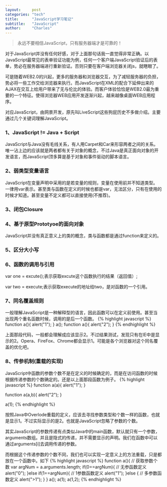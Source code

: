 ```yaml
---
layout:     post
categories: "tech"
title:      "JavaScript学习笔记"
subtitle:   "JavaScript"
author:     "Charles"
---
```


>永远不要相信JavaScript，只有服务器端才是可靠的！

对于JavaScript并没有任何好感，对于上面那句话我一直觉得非常正确。以JavaScript最常见的表单验证功能为例，任何一个客户端JavaScript验证后的表单，势必在服务器端进行重新验证。否则只要在客户端浏览器关闭js，就瞎眼了。

可是随着WEB2.0的兴起，更多的服务器和浏览器交互，为了减轻服务器的负担，势必将一些工作交给浏览器来执行。而JavaScript在XML的配合下延伸出来的AJAX在交互上给用户带来了无与伦比的体验。而客户体验恰恰是WEB2.0最为重要的一个特征。使得浏览器WEB应用开发逐渐兴起，越来越像桌面WEB应用程序。

对应JavaScript，由网景开发，原先叫LiveScript这些狗屁历史不多做介绍。主要通过几个关键词理解JavaScript。

###  1、JavaScript  !=  Java + Script
JavaScript与Java没有毛线关系，有人用Carpet和Car来形容两者之间的关系。唯一沾上边的应该就是两者都有关于对象的概念，不过Java是真正面向对象的开发语言，而JavaScript顶多算是基于对象和事件驱动的脚本语言。

###  2、弱类型变量语言
JavaScript在变量声明中采用的是若变量的规则，变量在使用前并不知道类型。一律用var表示。甚至类与函数在定义的时候也都是var，无法区分，只有在使用的时候才知道。甚至变量不定义都可以直接使用(不推荐)。

###  3、闭包Closure

###  4、基于原型Prototyoe的面向对象
JavaScript并没有真正意义上的类的概念，类与函数都是通过function来定义的。

###  5、区分大小写 

###  6、函数的调用与引用
var one = excute();表示获取excute这个函数执行的结果（返回值）;

var two = execute;表示获取execute的地址给two，是对函数的一个引用。

###  7、同名覆盖规则
一般理解JavaScript是一种解释型的语言，因此函数可以在定义前使用。甚至当出现两个重名函数时候，调用的是后一个函数。
{% highlight javascript %}
function a(){ 
    alert("1"); 
} 
a(); 
function a(){ 
    alert("2"); 
}
{% endhighlight %}

上面那段代码，一般都会理解成应该显示2。不过结果测试，发现只有在IE中是显示的2。Opera、FireFox、Chrome都会显示1。可能是各个浏览器对这个同名覆盖的优化吧。

###  8、传参机制(重载的实现)
JavaScript中函数的参数个数不是在定义的时候确定的，而是在访问函数的时候根据传递参数的个数确定的。还是以上面那段函数为例子。
{% highlight javascript %}
function a(a){ 
    alert("1"); 
}

function a(a,b){ 
    alert("2"); 
}

a(1);
{% endhighlight %}

按照Java中Overlode重载的定义，应该去寻找参数类型和个数一样的函数，也就是显示1。不过实际显示的是2。也就是JavaScript忽略了参数的个数。

其实JavaScript的参数传递有点类似Java中的main函数，默认就只有一个参数，arguments数组。并且是隐式的传递，并不需要显示的声明。我们在函数中可以通过arguments[i]去调用传递的参数。

而根据这个传递参数的个数不同，我们也可以实现一定意义上的方法重载，只是都放在一个函数中。如下
{% highlight javascript %}
function a(){ 
    // 获取参数个数 
    var argNum = a.arguments.length; 
    if(0==argNum){ 
        // 无参函数定义 
        alert("0"); 
    }else if(1==argNum){ 
        // 1参数函数定义 
        alert("1"); 
    }else { 
        // 多参数函数定义 
        alert(">1"); 
    } 
} 
a(); 
a(1); 
a(1,2);
{% endhighlight %}
    